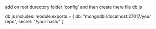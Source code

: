 add on root durectory folder 'config' and then create there file db.js

db.js includes:
    module.exports = {
        db: "mongodb://localhost:27017/your repo",
        secret: "/your hash/"
}
